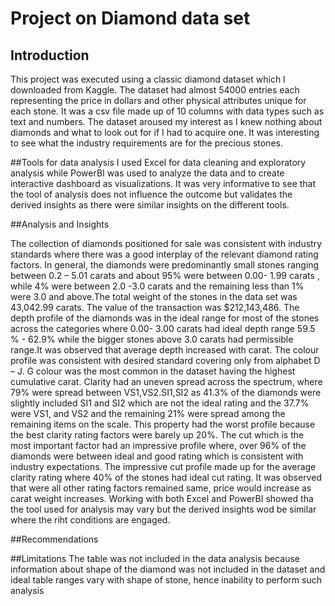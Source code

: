 # Project on Diamond data set

## Introduction
This project was executed  using a classic diamond dataset which I  downloaded from Kaggle. 
The dataset had almost 54000 entries each representing the price in dollars and other physical attributes unique for each stone. 
It was a csv file made up of 10 columns with data types such as text and numbers. The dataset aroused my interest as I knew nothing about diamonds and what to look out for if I had to acquire one. It was interesting to see what the industry requirements are for the precious stones.

##Tools  for data analysis
I used Excel for data cleaning and exploratory analysis while PowerBI was used to analyze the data and to create interactive dashboard as visualizations. It was very informative to see that the tool of analysis does not influence the outcome but validates the derived insights as there were similar insights on the different tools.

##Analysis and Insights

The collection of diamonds positioned for sale was consistent with industry standards where there was a good interplay of the relevant diamond rating factors.
In general,  the diamonds were  predominantly small stones ranging between  0.2 – 5.01 carats and about 95% were between 0.00- 1.99 carats , while 4%  were between 2.0 -3.0 carats  and the remaining  less than 1% were 3.0 and above.The total weight  of the stones in the data set was 43,042.99 carats.
The value of the transaction was $212,143,486.
The depth profile of the diamonds was in the ideal range for most of the stones across the categories where 0.00- 3.00 carats had ideal depth range 59.5 % - 62.9% while the bigger stones above 3.0 carats had permissible range.It was observed that average depth increased with carat.
The colour profile was consistent with desired standard covering only from alphabet D – J. G colour  was the most common in the dataset having  the highest cumulative carat.
Clarity had an uneven spread across the spectrum, where 79% were spread between VS1,VS2.SI1,SI2  as 41.3% of the diamonds were slightly included  SI1 and SI2 which  are not the ideal rating  and the 37.7% were VS1, and VS2 and the remaining  21% were spread among the remaining items on the scale. This property had the worst profile because the best clarity rating factors were barely up 20%. 
The cut which is the most important  factor had an impressive profile where, over 96% of the diamonds were between ideal and good rating  which is consistent with industry expectations. The impressive cut profile made up for the average clarity rating where 40% of the stones had ideal cut rating. 
It was observed that were all other rating factors remained same, price would increase as carat weight increases.
Working with both Excel and PowerBI  showed tha the tool used for analysis may vary but the derived insights wod be similar where the riht conditions are engaged.


##Recommendations


##Limitations
The table was not included in the data analysis because  information about shape of the diamond was not included in the dataset and  ideal table ranges vary with shape of stone, hence inability to perform such analysis


